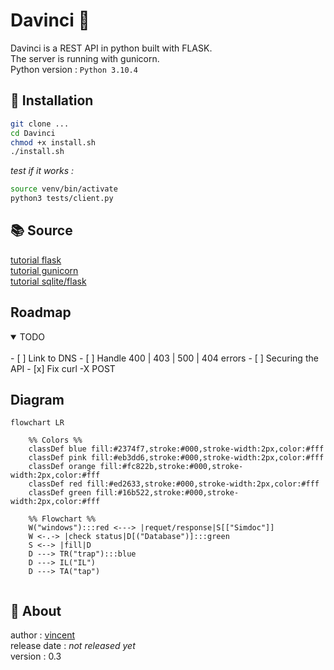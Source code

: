 # Davinci 🐝

Davinci is a REST API in python built with FLASK.  
The server is running with gunicorn.  
Python version : `Python 3.10.4`   
<!-- Branch : security -->

## 🔧  Installation  

```sh 
git clone ... 
cd Davinci 
chmod +x install.sh  
./install.sh  
```

*test if it works :*   
```sh
source venv/bin/activate  
python3 tests/client.py   
```


## 📚 Source 

[tutorial flask](https://www.youtube.com/watch?v=GMppyAPbLYk&ab_channel=TechWithTim)    
[tutorial gunicorn](https://www.digitalocean.com/community/tutorials/how-to-serve-flask-applications-with-gunicorn-and-nginx-on-ubuntu-20-04-fr)    
[tutorial sqlite/flask](https://youtu.be/HX-ChCQfJEo)    
 

## Roadmap  

<details open>
	<summary>TODO</summary>
	<br>
    - [ ] Link to DNS    
    - [ ] Handle 400 | 403 | 500 | 404 errors    
    - [ ] Securing the API    
    - [x] Fix curl -X POST   
 
</details>

## Diagram    

```mermaid
flowchart LR 

	%% Colors %%
	classDef blue fill:#2374f7,stroke:#000,stroke-width:2px,color:#fff
	classDef pink fill:#eb3dd6,stroke:#000,stroke-width:2px,color:#fff
	classDef orange fill:#fc822b,stroke:#000,stroke-width:2px,color:#fff
	classDef red fill:#ed2633,stroke:#000,stroke-width:2px,color:#fff
	classDef green fill:#16b522,stroke:#000,stroke-width:2px,color:#fff

	%% Flowchart %% 
	W("windows"):::red <---> |requet/response|S[["Simdoc"]]
	W <-.-> |check status|D[("Database")]:::green
	S <--> |fill|D
	D ---> TR("trap"):::blue
	D ---> IL("IL")
	D ---> TA("tap")
	

``` 


## 👤 About  


author : [vincent](https://www.github.com/Vincent-vst)   
release date : *not released yet*    
version : 0.3   


